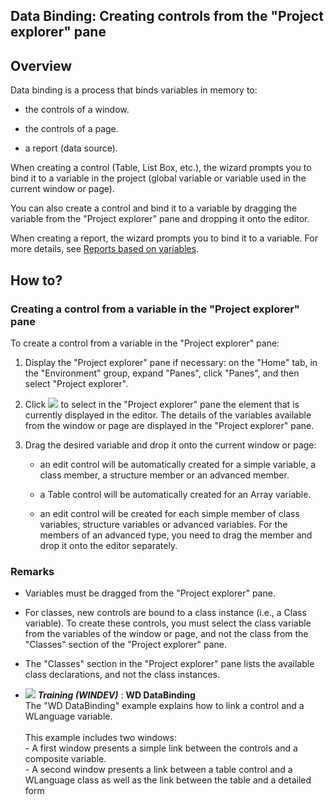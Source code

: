 


## Data Binding: Creating controls from the "Project explorer" pane
			



<a name="NOTE1"></a>
<a name="NOTE1_1"></a>


## Overview
<a name="overview_ELTTEXTE000117"></a>
Data binding is a process that binds variables in memory to:

- the controls of a window.

- the controls of a page.

- a report (data source).




When creating a control (Table, List Box, etc.), the wizard prompts you to bind it to a variable in the project (global variable or variable used in the current window or page).

You can also create a control and bind it to a variable by dragging the variable from the "Project explorer" pane and dropping it onto the editor.

When creating a report, the wizard prompts you to bind it to a variable. For more details, see [Reports based on variables](../WDChamp/1011058.md).

<a name="NOTE2"></a>
<a name="NOTE2_1"></a>


## How to?
<a name="how_ELTTEXTE000141"></a>


### Creating a control from a variable in the "Project explorer" pane
<a name="creating_control_from_variable_the_project_explorer_pane_ELTPARAGRAPHE000035"></a>

To create a control from a variable in the "Project explorer" pane: 

1. Display the "Project explorer" pane if necessary: on the "Home" tab, in the "Environment" group, expand "Panes", click "Panes", and then select "Project explorer".

2. Click ![](https://doc.pcsoft.fr/en-US/images/image.awp?langid=3&name=ico_synchro_explorateur.gif) to select in the "Project explorer" pane the element that is currently displayed in the editor. The details of the variables available from the window or page are displayed in the "Project explorer" pane.

3. Drag the desired variable and drop it onto the current window or page:

	- an edit control will be automatically created for a simple variable, a class member, a structure member or an advanced member.

	- a Table control will be automatically created for an Array variable.

	- an edit control will be created for each simple member of class variables, structure variables or advanced variables. For the members of an advanced type, you need to drag the member and drop it onto the editor separately.






<a name="NOTE2_2"></a>


### Remarks
<a name="remarks_ELTPARAGRAPHE000064"></a>

- Variables must be dragged from the "Project explorer" pane.  

- For classes, new controls are bound to a class instance (i.e., a Class variable). To create these controls, you must select the class variable from the variables of the window or page, and not the class from the "Classes" section of the "Project explorer" pane.

- The "Classes" section in the "Project explorer" pane lists the available class declarations, and not the class instances.





- ![](https://doc.pcsoft.fr/en-US/images/image.awp?langid=3&name=WDDataBinding.gif) ***Training (WINDEV)*** : **WD DataBinding** <br>The "WD DataBinding" example explains how to link a control and a WLanguage variable.<br><br>This example includes two windows:<br>- A first window presents a simple link between the controls and a composite variable.<br>- A second window presents a link between a table control and a WLanguage class as well as the link between the table and a detailed form


